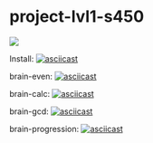 # project-lvl1-s450
<a href="https://codeclimate.com/github/78RUS/project-lvl1-s450/maintainability"><img src="https://api.codeclimate.com/v1/badges/8f2d4df272f27454659c/maintainability" /></a>

Install:
[![asciicast](https://asciinema.org/a/230948.svg)](https://asciinema.org/a/230948)

brain-even:
[![asciicast](https://asciinema.org/a/230950.svg)](https://asciinema.org/a/230950)

brain-calc:
[![asciicast](https://asciinema.org/a/aMMQ62TJllc7QXdUKRPVuJuNZ.svg)](https://asciinema.org/a/aMMQ62TJllc7QXdUKRPVuJuNZ)

brain-gcd:
[![asciicast](https://asciinema.org/a/230952.svg)](https://asciinema.org/a/230952)

brain-progression:
[![asciicast](https://asciinema.org/a/231201.svg)](https://asciinema.org/a/231201)
